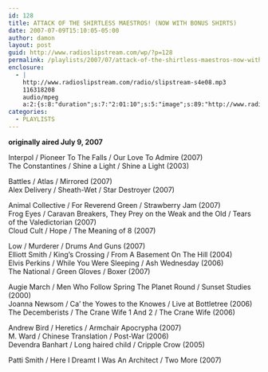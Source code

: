 ```yaml
---
id: 128
title: ATTACK OF THE SHIRTLESS MAESTROS! (NOW WITH BONUS SHIRTS)
date: 2007-07-09T15:10:05-05:00
author: damon
layout: post
guid: http://www.radioslipstream.com/wp/?p=128
permalink: /playlists/2007/07/attack-of-the-shirtless-maestros-now-with-bonus-shirts/
enclosure:
  - |
    http://www.radioslipstream.com/radio/slipstream-s4e08.mp3
    116318208
    audio/mpeg
    a:2:{s:8:"duration";s:7:"2:01:10";s:5:"image";s:89:"http://www.radioslipstream.com/wp/wp-content/plugins/podpress//images/vpreview_center.png";}
categories:
  - PLAYLISTS
---
```

**originally aired July 9, 2007**

Interpol / Pioneer To The Falls / Our Love To Admire (2007)  
The Constantines / Shine a Light / Shine a Light (2003)

Battles / Atlas / Mirrored (2007)  
Alex Delivery / Sheath-Wet / Star Destroyer (2007)

Animal Collective / For Reverend Green / Strawberry Jam (2007)  
Frog Eyes / Caravan Breakers, They Prey on the Weak and the Old / Tears of the Valedictorian (2007)  
Cloud Cult / Hope / The Meaning of 8 (2007)

Low / Murderer / Drums And Guns (2007)  
Elliott Smith / King’s Crossing / From A Basement On The Hill (2004)  
Elvis Perkins / While You Were Sleeping / Ash Wednesday (2006)  
The National / Green Gloves / Boxer (2007)

Augie March / Men Who Follow Spring The Planet Round / Sunset Studies (2000)  
Joanna Newsom / Ca’ the Yowes to the Knowes / Live at Bottletree (2006)  
The Decemberists / The Crane Wife 1 And 2 / The Crane Wife (2006)

Andrew Bird / Heretics / Armchair Apocrypha (2007)  
M. Ward / Chinese Translation / Post-War (2006)  
Devendra Banhart / Long haired child / Cripple Crow (2005)

Patti Smith / Here I Dreamt I Was An Architect / Two More (2007)